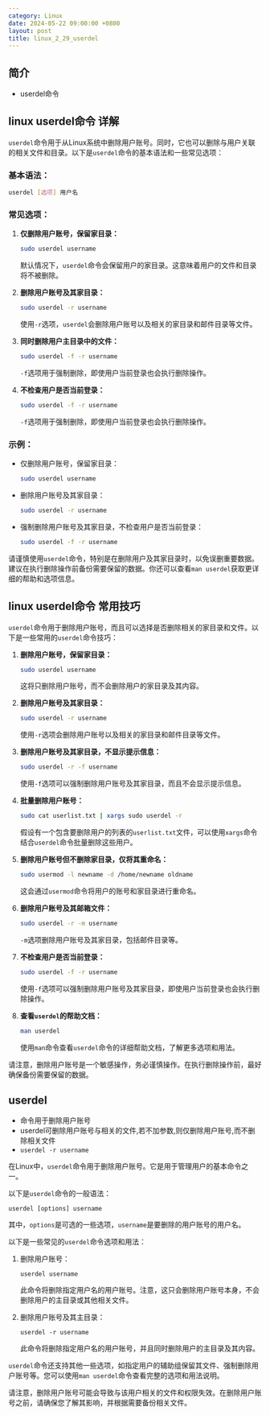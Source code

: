 ```yaml
---
category: Linux
date: 2024-05-22 09:00:00 +0800
layout: post
title: linux_2_29_userdel
---
```

## 简介

+ userdel命令

## linux userdel命令 详解

`userdel`命令用于从Linux系统中删除用户账号。同时，它也可以删除与用户关联的相关文件和目录。以下是`userdel`命令的基本语法和一些常见选项：

### 基本语法：

```bash
userdel [选项] 用户名
```

### 常见选项：

1. **仅删除用户账号，保留家目录：**
   ```bash
   sudo userdel username
   ```
   默认情况下，`userdel`命令会保留用户的家目录。这意味着用户的文件和目录将不被删除。

2. **删除用户账号及其家目录：**
   ```bash
   sudo userdel -r username
   ```
   使用`-r`选项，`userdel`会删除用户账号以及相关的家目录和邮件目录等文件。

3. **同时删除用户主目录中的文件：**
   ```bash
   sudo userdel -f -r username
   ```
   `-f`选项用于强制删除，即使用户当前登录也会执行删除操作。

4. **不检查用户是否当前登录：**
   ```bash
   sudo userdel -f -r username
   ```
   `-f`选项用于强制删除，即使用户当前登录也会执行删除操作。

### 示例：

- 仅删除用户账号，保留家目录：
  ```bash
  sudo userdel username
  ```

- 删除用户账号及其家目录：
  ```bash
  sudo userdel -r username
  ```

- 强制删除用户账号及其家目录，不检查用户是否当前登录：
  ```bash
  sudo userdel -f -r username
  ```

请谨慎使用`userdel`命令，特别是在删除用户及其家目录时，以免误删重要数据。建议在执行删除操作前备份需要保留的数据。你还可以查看`man userdel`获取更详细的帮助和选项信息。

## linux userdel命令 常用技巧

`userdel`命令用于删除用户账号，而且可以选择是否删除相关的家目录和文件。以下是一些常用的`userdel`命令技巧：

1. **删除用户账号，保留家目录：**
   ```bash
   sudo userdel username
   ```
   这将只删除用户账号，而不会删除用户的家目录及其内容。

2. **删除用户账号及其家目录：**
   ```bash
   sudo userdel -r username
   ```
   使用`-r`选项会删除用户账号以及相关的家目录和邮件目录等文件。

3. **删除用户账号及其家目录，不显示提示信息：**
   ```bash
   sudo userdel -r -f username
   ```
   使用`-f`选项可以强制删除用户账号及其家目录，而且不会显示提示信息。

4. **批量删除用户账号：**
   ```bash
   sudo cat userlist.txt | xargs sudo userdel -r
   ```
   假设有一个包含要删除用户的列表的`userlist.txt`文件，可以使用`xargs`命令结合`userdel`命令批量删除这些用户。

5. **删除用户账号但不删除家目录，仅将其重命名：**
   ```bash
   sudo usermod -l newname -d /home/newname oldname
   ```
   这会通过`usermod`命令将用户的账号和家目录进行重命名。

6. **删除用户账号及其邮箱文件：**
   ```bash
   sudo userdel -r -m username
   ```
   `-m`选项删除用户账号及其家目录，包括邮件目录等。

7. **不检查用户是否当前登录：**
   ```bash
   sudo userdel -f -r username
   ```
   使用`-f`选项可以强制删除用户账号及其家目录，即使用户当前登录也会执行删除操作。

8. **查看`userdel`的帮助文档：**
   ```bash
   man userdel
   ```
   使用`man`命令查看`userdel`命令的详细帮助文档，了解更多选项和用法。

请注意，删除用户账号是一个敏感操作，务必谨慎操作。在执行删除操作前，最好确保备份需要保留的数据。

## userdel 

+ 命令用于删除用户账号
+ userdel可删除用户账号与相关的文件,若不加参数,则仅删除用户账号,而不删除相关文件
+ `userdel -r username`

在Linux中，`userdel`命令用于删除用户账号。它是用于管理用户的基本命令之一。

以下是`userdel`命令的一般语法：

```
userdel [options] username
```

其中，`options`是可选的一些选项，`username`是要删除的用户账号的用户名。

以下是一些常见的`userdel`命令选项和用法：

1. 删除用户账号：
   ```
   userdel username
   ```

   此命令将删除指定用户名的用户账号。注意，这只会删除用户账号本身，不会删除用户的主目录或其他相关文件。

2. 删除用户账号及其主目录：
   ```
   userdel -r username
   ```

   此命令将删除指定用户名的用户账号，并且同时删除用户的主目录及其内容。

`userdel`命令还支持其他一些选项，如指定用户的辅助组保留其文件、强制删除用户账号等。您可以使用`man userdel`命令查看完整的选项和用法说明。

请注意，删除用户账号可能会导致与该用户相关的文件和权限失效。在删除用户账号之前，请确保您了解其影响，并根据需要备份相关文件。
